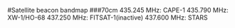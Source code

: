 #Satellite beacon bandmap
###70cm
435.245 MHz: CAPE-1
435.790 MHz: XW-1/HO-68
437.250 MHz: FITSAT-1(inactive)
437.600 MHz: STARS
